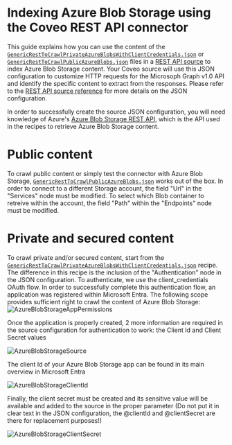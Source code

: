 # Indexing Azure Blob Storage using the Coveo REST API connector

This guide explains how you can use the content of the [`GenericRestToCrawlPrivateAzureBlobsWithClientCredentials.json`](GenericRestToCrawlPrivateAzureBlobsWithClientCredentials.json) or [`GenericRestToCrawlPublicAzureBlobs.json`](GenericRestToCrawlPublicAzureBlobs.json) files in a [REST API source](https://docs.coveo.com/en/1896/) to index Azure Blob Storage content. Your Coveo source will use this JSON configuration to customize HTTP requests for the Microsoph Graph v1.0 API and identify the specific content to extract from the responses. Please refer to the [REST API source reference](https://docs.coveo.com/en/1525/index-content/rest-api-source-reference) for more details on the JSON configuration.

In order to successfully create the source JSON configuration, you will need knowledge of Azure's [Azure Blob Storage REST API](https://learn.microsoft.com/en-us/rest/api/storageservices/blob-service-rest-api), which is the API used in the recipes to retrieve Azure Blob Storage content.

# Public content
To crawl public content or simply test the connector with Azure Blob Storage, [`GenericRestToCrawlPublicAzureBlobs.json`](GenericRestToCrawlPublicAzureBlobs.json) works out of the box. In order to connect to a different Storage account, the field "Url" in the "Services" node must be modified. To select which Blob container to retreive within the account, the field "Path" within the "Endpoints" node must be modified.

# Private and secured content
To crawl private and/or secured content, start from the [`GenericRestToCrawlPrivateAzureBlobsWithClientCredentials.json`](GenericRestToCrawlPrivateAzureBlobsWithClientCredentials.json) recipe. The difference in this recipe is the inclusion of the "Authentication" node in the JSON configuration. To authenticate, we use the client_credentials OAuth flow. In order to successfully complete this authentication flow, an application was registered within Microsoft Entra. The following scope provides sufficient right to crawl the content of Azure Blob Storage:
![AzureBlobStorageAppPermissions](https://github.com/user-attachments/assets/ca6bbfc2-fc77-4c62-bb76-b6f8ab3e9cbb)

Once the application is properly created, 2 more information are required in the source configuration for authentication to work: the Client Id and Client Secret values

![AzureBlobStorageSource](https://github.com/user-attachments/assets/21f574f5-9031-437c-a518-61e8911d59d5)

The client Id of your Azure Blob Storage app can be found in its main overview in Microsoft Entra

![AzureBlobStorageClientId](https://github.com/user-attachments/assets/509f0cdd-f4fe-4aed-958c-add65f19214b)

Finally, the client secret must be created and its sensitive value will be available and added to the source in the proper parameter (Do not put it in clear text in the JSON configuration, the @clientId and @clientSecret are there for replacement purposes!)

![AzureBlobStorageClientSecret](https://github.com/user-attachments/assets/080cd460-f19d-4031-b76e-2b979465c62e)
